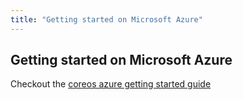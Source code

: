 ```yaml
---
title: "Getting started on Microsoft Azure"
---
```



Getting started on Microsoft Azure
----------------------------------

Checkout the [coreos azure getting started guide](coreos/azure/README.html)




